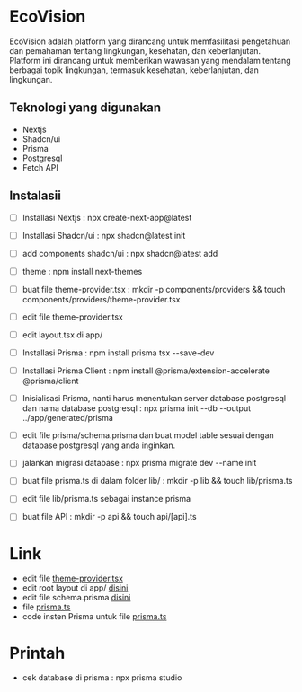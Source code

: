 # EcoVision

EcoVision adalah platform yang dirancang untuk memfasilitasi pengetahuan dan pemahaman tentang lingkungan, kesehatan, dan keberlanjutan. Platform ini dirancang untuk memberikan wawasan yang mendalam tentang berbagai topik lingkungan, termasuk kesehatan, keberlanjutan, dan lingkungan.

## Teknologi yang digunakan

- Nextjs
- Shadcn/ui
- Prisma
- Postgresql
- Fetch API

## Instalasii

- [ ] Installasi Nextjs : npx create-next-app@latest
- [ ] Installasi Shadcn/ui : npx shadcn@latest init
- [ ] add components shadcn/ui : npx shadcn@latest add
- [ ] theme : npm install next-themes
- [ ] buat file theme-provider.tsx : mkdir -p components/providers && touch components/providers/theme-provider.tsx
- [ ] edit file theme-provider.tsx
- [ ] edit layout.tsx di app/

- [ ] Installasi Prisma : npm install prisma tsx --save-dev
- [ ] Installasi Prisma Client : npm install @prisma/extension-accelerate @prisma/client
- [ ] Inisialisasi Prisma, nanti harus menentukan server database postgresql dan nama database postgresql : npx prisma init --db --output ../app/generated/prisma
- [ ] edit file prisma/schema.prisma dan buat model table sesuai dengan database postgresql yang anda inginkan.
- [ ] jalankan migrasi database : npx prisma migrate dev --name init
- [ ] buat file prisma.ts di dalam folder lib/ : mkdir -p lib && touch lib/prisma.ts
- [ ] edit file lib/prisma.ts sebagai instance prisma
- [ ] buat file API : mkdir -p api && touch api/[api].ts

# Link

- edit file [theme-provider.tsx](https://ui.shadcn.com/docs/dark-mode/next#create-a-theme-provider)
- edit root layout di app/ [disini](ui.shadcn.com/docs/dark-mode/next#wrap-your-root-layout)
- edit file schema.prisma [disini](https://www.prisma.io/docs/guides/nextjs#22-define-your-prisma-schema)
- file [prisma.ts](https://www.prisma.io/docs/guides/nextjs#25-set-up-prisma-client)
- code insten Prisma untuk file [prisma.ts](https://www.prisma.io/docs/guides/nextjs#25-set-up-prisma-client)

# Printah

- cek database di prisma : npx prisma studio
